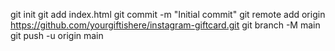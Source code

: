 git init
git add index.html
git commit -m "Initial commit"
git remote add origin https://github.com/yourgiftishere/instagram-giftcard.git
git branch -M main
git push -u origin main
